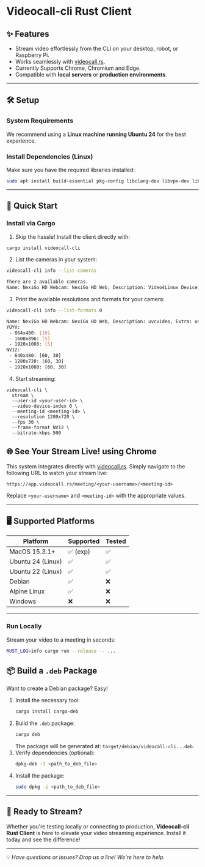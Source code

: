 
# Videocall-cli Rust Client

## ✨ Features
- Stream video effortlessly from the CLI on your desktop, robot, or Raspberry Pi.
- Works seamlessly with [videocall.rs](https://videocall.rs).
- Currently Supports Chrome, Chromium and Edge.
- Compatible with **local servers** or **production environments**.

---

## 🛠️ Setup

### System Requirements
We recommend using a **Linux machine running Ubuntu 24** for the best experience.

### Install Dependencies (Linux)
Make sure you have the required libraries installed:

```sh
sudo apt install build-essential pkg-config libclang-dev libvpx-dev libasound2-dev libv4l-dev cmake libssl-dev
```

---

## 🚀 Quick Start

### Install via Cargo

1. Skip the hassle! Install the client directly with:

```sh
cargo install videocall-cli
```

2. List the cameras in your system:
```sh
videocall-cli info --list-cameras

There are 2 available cameras.
Name: NexiGo HD Webcam: NexiGo HD Web, Description: Video4Linux Device @ /dev/video4, Extra: , Index: 0
```
3. Print the available resolutions and formats for your camera:
```sh
videocall-cli info --list-formats 0

Name: NexiGo HD Webcam: NexiGo HD Web, Description: uvcvideo, Extra: usb-0000:00:03.0-5 (6, 8, 12), Index: 0
YUYV:
 - 864x480: [10]
 - 1600x896: [5]
 - 1920x1080: [5]
NV12:
 - 640x480: [60, 30]
 - 1280x720: [60, 30]
 - 1920x1080: [60, 30]
 ```

4. Start streaming:

```
videocall-cli \
  stream \
  --user-id <your-user-id> \
  --video-device-index 0 \
  --meeting-id <meeting-id> \
  --resolution 1280x720 \
  --fps 30 \
  --frame-format NV12 \
  --bitrate-kbps 500
```

## 🌐 See Your Stream Live! using Chrome
This system integrates directly with [videocall.rs](https://videocall.rs). Simply navigate to the following URL to watch your stream live:

```
https://app.videocall.rs/meeting/<your-username>/<meeting-id>
```

Replace `<your-username>` and `<meeting-id>` with the appropriate values.

---

## 🖥️ Supported Platforms

| Platform          | Supported | Tested         |
|--------------------|-----------|----------------|
| MacOS 15.3.1+     | ✅ (exp)  | ✅             |
| Ubuntu 24 (Linux) | ✅        | ✅             |
| Ubuntu 22 (Linux) | ✅        | ✅             |
| Debian            | ✅        | ❌             |
| Alpine Linux      | ✅        | ❌             |
| Windows           | ❌        | ❌             |

---

### Run Locally
Stream your video to a meeting in seconds:

```sh
RUST_LOG=info cargo run --release -- ...
```

## 📦 Build a `.deb` Package

Want to create a Debian package? Easy! 

1. Install the necessary tool:  
   ```sh
   cargo install cargo-deb
   ```
2. Build the `.deb` package:  
   ```sh
   cargo deb
   ```
   The package will be generated at: `target/debian/videocall-cli...deb`.
3. Verify dependencies (optional):  
   ```sh
   dpkg-deb -I <path_to_deb_file>
   ```
4. Install the package:  
   ```sh
   sudo dpkg -i <path_to_deb_file>
   ```

---


## 🎉 Ready to Stream?  
Whether you're testing locally or connecting to production, **Videocall-cli Rust Client** is here to elevate your video streaming experience. Install it today and see the difference!

---
💡 *Have questions or issues? Drop us a line! We're here to help.*

